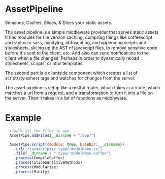 AssetPipeline
=============

  Smashes, Caches, Slices, & Dices your static assets.

  The asset pipeline is a simple middleware provider that serves static assets.
It has modules for file version caching, compiling things like coffeescript and
stylus or sass, minifying, obfuscating, and appending scripts and stylesheets,
slicing up the AST of javascript files, to remove sensitive code before it's
sent to the client, etc.  And also can send notifications to the client when a
file changes. Perhaps in order to dynamically reload stylesheets, scripts, or
html templates.

  The second part is a clientside component which creates a list of script/stylesheet
tags and watches for changes from the server.

  The asset pipeline is setup like a restful router, which takes in a route, which 
matches a url from a request, and a transformation to turn it into a file on the
server.  Then it takes in a list of functions as middleware.

Example
=======

```javascript
  //adds all the files in app
  AssetPipe.addFiles(__dirname + "/app/")

  AssetPipe.script({module: true, baseDir: __dirname})
    .url("/javascripts/:type/:modelName.js")
    .file(__dirname + ":type/:modelName.coffee")
    .process(CompileCoffee)
    .process(SliceSensitiveMethods)
    .process(Modularize)
    .process(Minify)

```
